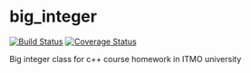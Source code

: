 # big_integer
[![Build Status](https://travis-ci.org/yosabaki/big_integer.svg?branch=master)](https://travis-ci.org/yosabaki/big_integer)
[![Coverage Status](https://coveralls.io/repos/github/yosabaki/big_integer/badge.svg)](https://coveralls.io/github/yosabaki/big_integer)

Big integer class for c++ course homework in ITMO university
